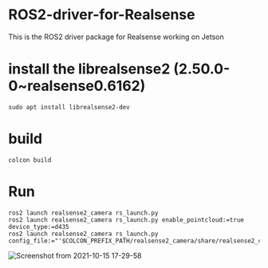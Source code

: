 # ROS2-driver-for-Realsense
This is the ROS2 driver package for Realsense working on Jetson

# install the librealsense2 (2.50.0-0~realsense0.6162)
```
sudo apt install librealsense2-dev
```

# build
```
colcon build 
```

# Run
```
ros2 launch realsense2_camera rs_launch.py
ros2 launch realsense2_camera rs_launch.py enable_pointcloud:=true device_type:=d435
ros2 launch realsense2_camera rs_launch.py config_file:="'$COLCON_PREFIX_PATH/realsense2_camera/share/realsense2_camera/config/d435i.yaml'"
```
 ![Screenshot from 2021-10-15 17-29-58](https://user-images.githubusercontent.com/27679222/144006670-68feb738-496c-44a6-87d2-2d9805934180.png)
